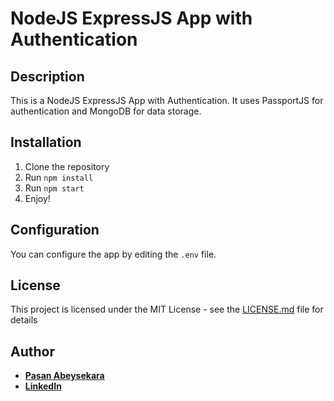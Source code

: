# NodeJS ExpressJS App with Authentication

## Description

This is a NodeJS ExpressJS App with Authentication. It uses PassportJS for authentication and MongoDB for data storage.

## Installation

1. Clone the repository
2. Run `npm install`
3. Run `npm start`
4. Enjoy!

## Configuration

You can configure the app by editing the `.env` file.

## License

This project is licensed under the MIT License - see the [LICENSE.md](LICENSE.md) file for details

## Author

* **[Pasan Abeysekara](
https://pasanabeysekara.com/)**
* **[LinkedIn](https://www.linkedin.com/in/pasanabeysekara/)**
